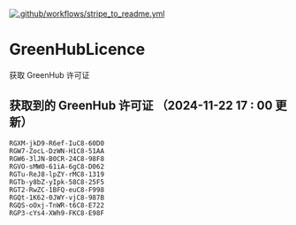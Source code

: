 [![.github/workflows/stripe_to_readme.yml](https://github.com/zjx-kimi/GreenHubLicence/actions/workflows/stripe_to_readme.yml/badge.svg)](https://github.com/zjx-kimi/GreenHubLicence/actions/workflows/stripe_to_readme.yml)
# GreenHubLicence
获取 GreenHub 许可证
## 获取到的 GreenHub 许可证 （2024-11-22 17 : 00 更新）
```
RGXM-jkD9-R6ef-IuC8-60D0
RGW7-ZocL-DzWN-H1C8-51AA
RGW6-3lJN-B0CR-24C8-98F8
RGVO-sMW0-61iA-6gC8-D062
RGTu-ReJ8-lpZY-rMC8-1319
RGTb-y8bZ-yIpk-58C8-25F5
RGT2-RwZC-1BFQ-euC8-F998
RGQt-1K62-0JWY-vjC8-987B
RGQS-oOxj-TnWR-t6C8-E722
RGP3-cYs4-XWh9-FKC8-E98F
```
